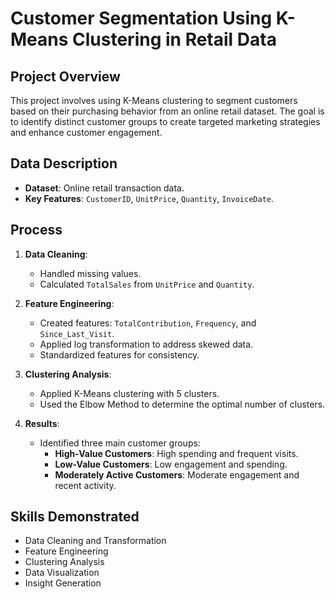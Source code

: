 # Customer Segmentation Using K-Means Clustering in Retail Data

## Project Overview

This project involves using K-Means clustering to segment customers based on their purchasing behavior from an online retail dataset. The goal is to identify distinct customer groups to create targeted marketing strategies and enhance customer engagement.

## Data Description

- **Dataset**: Online retail transaction data.
- **Key Features**: `CustomerID`, `UnitPrice`, `Quantity`, `InvoiceDate`.

## Process

1. **Data Cleaning**:
   - Handled missing values.
   - Calculated `TotalSales` from `UnitPrice` and `Quantity`.

2. **Feature Engineering**:
   - Created features: `TotalContribution`, `Frequency`, and `Since_Last_Visit`.
   - Applied log transformation to address skewed data.
   - Standardized features for consistency.

3. **Clustering Analysis**:
   - Applied K-Means clustering with 5 clusters.
   - Used the Elbow Method to determine the optimal number of clusters.

4. **Results**:
   - Identified three main customer groups:
     - **High-Value Customers**: High spending and frequent visits.
     - **Low-Value Customers**: Low engagement and spending.
     - **Moderately Active Customers**: Moderate engagement and recent activity.

## Skills Demonstrated

- Data Cleaning and Transformation
- Feature Engineering
- Clustering Analysis
- Data Visualization
- Insight Generation
